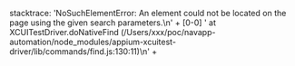 stacktrace: 'NoSuchElementError: An element could not be located on the page using the given search parameters.\n' +
[0-0] ' at XCUITestDriver.doNativeFind (/Users/xxx/poc/navapp-automation/node_modules/appium-xcuitest-driver/lib/commands/find.js:130:11)\n' +
